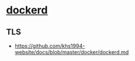 # [dockerd](https://docs.docker.com/engine/reference/commandline/dockerd/)

## TLS

* https://github.com/khs1994-website/docs/blob/master/docker/dockerd.md
